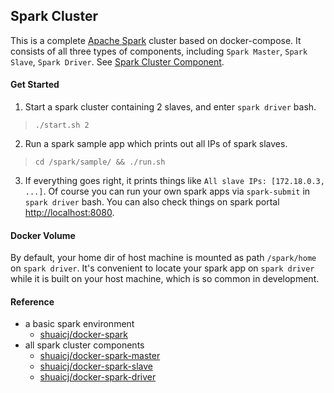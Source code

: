 ## Spark Cluster

This is a complete [Apache Spark](https://spark.apache.org) cluster based on docker-compose.
It consists of all three types of components,
including `Spark Master`, `Spark Slave`, `Spark Driver`.
See [Spark Cluster Component](https://spark.apache.org/docs/latest/cluster-overview.html).

#### Get Started
1. Start a spark cluster containing 2 slaves, and enter `spark driver` bash.
> `./start.sh 2`
2. Run a spark sample app which prints out all IPs of spark slaves.
> `cd /spark/sample/ && ./run.sh`
3. If everything goes right, it prints things like `All slave IPs: [172.18.0.3, ...]`.
Of course you can run your own spark apps via `spark-submit` in `spark driver` bash.
You can also check things on spark portal [http://localhost:8080](http://localhost:8080).

#### Docker Volume
By default, your home dir of host machine is mounted as path `/spark/home`
on `spark driver`. It's convenient to locate your spark app on `spark driver`
while it is built on your host machine, which is so common in development.

#### Reference
- a basic spark environment
    - [shuaicj/docker-spark](https://github.com/shuaicj/docker-spark)
- all spark cluster components
    - [shuaicj/docker-spark-master](https://github.com/shuaicj/docker-spark-master)
    - [shuaicj/docker-spark-slave](https://github.com/shuaicj/docker-spark-slave)
    - [shuaicj/docker-spark-driver](https://github.com/shuaicj/docker-spark-driver)
